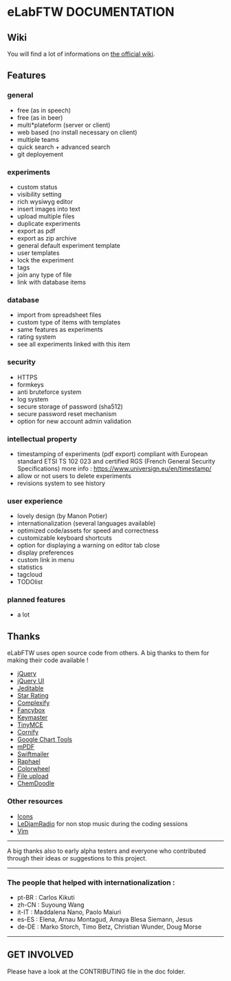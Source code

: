 # eLabFTW DOCUMENTATION

## Wiki

You will find a lot of informations on [the official wiki](https://github.com/elabftw/elabftw/wiki).

## Features
### general
* free (as in speech)
* free (as in beer)
* multi*plateform (server or client)
* web based (no install necessary on client)
* multiple teams
* quick search + advanced search
* git deployement

### experiments
* custom status
* visibility setting
* rich wysiwyg editor
* insert images into text
* upload multiple files
* duplicate experiments
* export as pdf
* export as zip archive
* general default experiment template
* user templates
* lock the experiment
* tags
* join any type of file
* link with database items

### database
* import from spreadsheet files
* custom type of items with templates
* same features as experiments
* rating system
* see all experiments linked with this item

### security
* HTTPS
* formkeys
* anti bruteforce system
* log system
* secure storage of password (sha512)
* secure password reset mechanism 
* option for new account admin validation

### intellectual property
* timestamping of experiments (pdf export)
compliant with European standard ETSI TS 102 023 and
certified RGS (French General Security Specifications)
more info : https://www.universign.eu/en/timestamp/
* allow or not users to delete experiments
* revisions system to see history

### user experience
* lovely design (by Manon Potier)
* internationalization (several languages available)
* optimized code/assets for speed and correctness
* customizable keyboard shortcuts
* option for displaying a warning on editor tab close
* display preferences
* custom link in menu
* statistics
* tagcloud
* TODOlist

### planned features
* a lot

## Thanks
eLabFTW uses open source code from others. A big thanks to them for making their code available !

* [jQuery](http://jquery.com)
* [jQuery UI](http://jquerui.com)
* [Jeditable](http://www.appelsiini.net/projects/jeditable)
* [Star Rating](http://www.fyneworks.com/jquery/star-rating/)
* [Complexify](http://danpalmer.me/jquery-complexify)
* [Fancybox](http://fancyapps.com/fancybox/)
* [Keymaster](https://github.com/madrobby/keymaster)
* [TinyMCE](http://www.tinymce.com/)
* [Cornify](http://www.cornify.com/)
* [Google Chart Tools](https://developers.google.com/chart/)
* [mPDF](http://mpdf.bpm1.com/)
* [Swiftmailer](http://swiftmailer.org)
* [Raphael](http://raphaeljs.com/)
* [Colorwheel](http://jweir.github.com/colorwheel/)
* [File upload](http://www.dropzonejs.com/)
* [ChemDoodle](http://web.chemdoodle.com/)

### Other resources
* [Icons](http://icons8.com)
* [LeDjamRadio](http://ledjamradio.com) for non stop music during the coding sessions
* [Vim](http://vim.org)

***

A big thanks also to early alpha testers and everyone who contributed through their ideas or
suggestions to this project.

***

### The people that helped with internationalization :

* pt-BR : Carlos Kikuti
* zh-CN : Suyoung Wang
* it-IT : Maddalena Nano, Paolo Maiuri
* es-ES : Elena, Arnau Montagud, Amaya Blesa Siemann, Jesus
* de-DE : Marko Storch, Timo Betz, Christian Wunder, Doug Morse

***


## GET INVOLVED
Please have a look at the CONTRIBUTING file in the doc folder.
